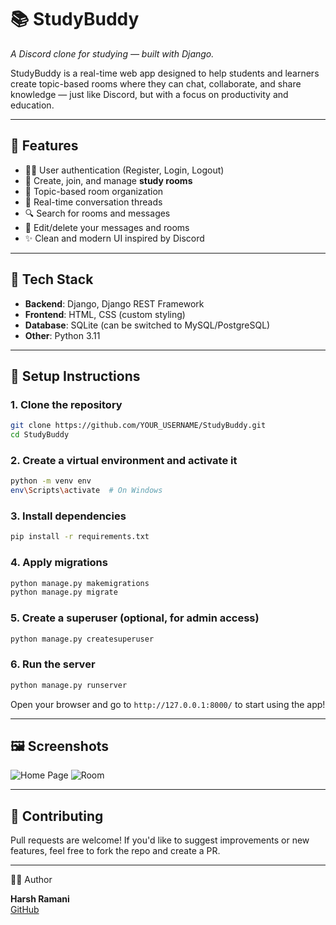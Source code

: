 # 📚 StudyBuddy

*A Discord clone for studying — built with Django.*

StudyBuddy is a real-time web app designed to help students and learners create topic-based rooms where they can chat, collaborate, and share knowledge — just like Discord, but with a focus on productivity and education.

---

## 🚀 Features

- 🧑‍💻 User authentication (Register, Login, Logout)
- 📂 Create, join, and manage **study rooms**
- 📝 Topic-based room organization
- 💬 Real-time conversation threads
- 🔍 Search for rooms and messages
- 🧼 Edit/delete your messages and rooms
- ✨ Clean and modern UI inspired by Discord

---

## 🚰 Tech Stack

- **Backend**: Django, Django REST Framework
- **Frontend**: HTML, CSS (custom styling)
- **Database**: SQLite (can be switched to MySQL/PostgreSQL)
- **Other**: Python 3.11

---

## 🧪 Setup Instructions

### 1. Clone the repository

```bash
git clone https://github.com/YOUR_USERNAME/StudyBuddy.git
cd StudyBuddy
```

### 2. Create a virtual environment and activate it

```bash
python -m venv env
env\Scripts\activate  # On Windows
```

### 3. Install dependencies

```bash
pip install -r requirements.txt
```

### 4. Apply migrations

```bash
python manage.py makemigrations
python manage.py migrate
```

### 5. Create a superuser (optional, for admin access)

```bash
python manage.py createsuperuser
```

### 6. Run the server

```bash
python manage.py runserver
```

Open your browser and go to `http://127.0.0.1:8000/` to start using the app!

---

## 🖼️ Screenshots
![Home Page](https://github.com/user-attachments/assets/0865722e-1a3c-4e4a-b1f2-0b6a91f08e98)
![Room](https://github.com/user-attachments/assets/41642a40-3906-4036-8f06-27f646b29ac8)


---

## 🤝 Contributing

Pull requests are welcome! If you'd like to suggest improvements or new features, feel free to fork the repo and create a PR.

---
👨‍💻 Author

**Harsh Ramani**  
[GitHub](https://github.com/harshramani00)
